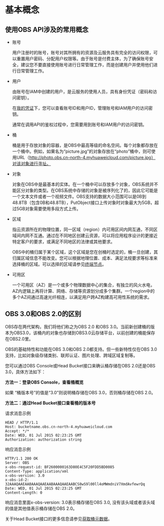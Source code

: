 # 基本概念<a name="obs_04_0004"></a>

## 使用OBS API涉及的常用概念<a name="section766842619411"></a>

-   账号

    用户注册时的账号，账号对其所拥有的资源及云服务具有完全的访问权限，可以重置用户密码、分配用户权限等。由于账号是付费主体，为了确保账号安全，建议您不要直接使用账号进行日常管理工作，而是创建用户并使用他们进行日常管理工作。

-   用户

    由账号在IAM中创建的用户，是云服务的使用人员，具有身份凭证（密码和访问密钥）。

    在[我的凭证](https://console.huaweicloud.com/iam/?locale=zh-cn#/mine/apiCredential)下，您可以查看账号ID和用户ID，管理账号和IAM用户的访问密钥。

    通常在调用API的鉴权过程中，您需要用到账号和IAM用户的访问密钥。

-   桶

    桶是用于存放对象的容器，是OBS中最高等级的命名空间。每个对象都存放在一个桶中。例如，如果名为“picture.jpg”的对象存放在“photo”桶中，则可使用URL（http://photo.obs.cn-north-4.myhuaweicloud.com/picture.jpg）对该对象进行寻址。

-   对象

    对象在OBS中是最基本的实体。在一个桶中可以存放多个对象，OBS系统并不能区分对象的类型。在OBS系统中存储的对象是被序列化了的，因此它可能是一个文本文件或者一个视频文件。OBS支持的数据大小范围可以是0B到48.8TB（包含0B和48.8TB），PutObject接口上传对象时对象最大为5GB，超过5GB对象需要使用多段方式上传。

-   区域

    指云资源所在的物理位置，同一区域（region）内可用区间内网互通，不同区域间内网不互通。通过在不同地区创建云资源，可以将应用程序设计的更接近特定客户的要求，或满足不同地区的法律或其他要求。

    OBS中的桶归属于某个区域，这个区域是您在创桶时选定的，桶一旦创建，其归属区域信息不能改变。您可以根据地理位置、成本、满足法规要求等标准来选择桶的区域。可以选择的区域请参见[终端节点](终端节点.md)。

-   可用区

    一个可用区（AZ）是一个或多个物理数据中心的集合，有独立的风火水电，AZ内逻辑上再将计算、网络、存储等资源划分成多个集群。一个region中的多个AZ间通过高速光纤相连，以满足用户跨AZ构建高可用性系统的需求。


## OBS 3.0和OBS 2.0的区别<a name="section14983732416"></a>

OBS存在两代架构，我们将他们称之为OBS 2.0 和OBS 3.0。当前新创建桶的版本为OBS3.0，该桶内的对象也存储到OBS3.0云存储平台，以前创建的桶能保存在OBS2.0里。

OBS的基础特性和功能在OBS 3.0和OBS 2.0都支持。但一些新特性仅在OBS 3.0支持，比如对象级存储类别、联邦认证、图片处理、跨域区域复制等。

您可以通过OBS Console或Head Bucket接口来确认桶存储在OBS 2.0还是OBS 3.0，具体方法如下：

**方法一：登录OBS Console，查看桶概览**

如果 “桶版本号”的值是“3.0”则说明桶存储在OBS 3.0，否则桶存储在OBS 2.0。

**方法二：通过Head Bucket接口查看桶的版本号**

请求消息示例

```
HEAD / HTTP/1.1
Host: bucketname.obs.cn-north-4.myhuaweicloud.com
Accept: */*
Date: WED, 01 Jul 2015 02:23:25 GMT
Authorization: authorization string
```

响应消息示例

```
HTTP/1.1 200 OK
Server: OBS
x-obs-request-id: BF2600000163D80E4C5F20FDD5BD0085
Content-Type: application/xml
x-obs-version: 3.0
x-obs-id-2: 32AAAQAAEAABAAAQAAEAABAAAQAAEAABCS8wS9l00ll4oMWmdniV7XmdAvfewrQq
Date: WED, 01 Jul 2015 02:23:25 GMT
Content-Length: 0
```

响应消息里面x-obs-version: 3.0表示桶存储在OBS 3.0, 没有该头域或者该头域的值是其他值表示桶存储在OBS 2.0。

关于Head Bucket接口的更多信息请参见[获取桶元数据](获取桶元数据.md)。

